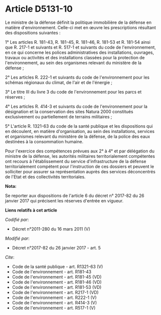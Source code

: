 # Article D5131-10

Le ministre de la défense définit la politique immobilière de la défense en matière d'environnement. Celle-ci met en œuvre
les prescriptions résultant des dispositions suivantes : 

1° Les articles R. 181-43, R. 181-45, R. 181-46, R. 181-53 et R. 181-54 ainsi que R. 217-1 et suivants et R. 517-1 et
suivants du code de l'environnement, en ce qui concerne les polices administratives des installations, ouvrages, travaux ou
activités et des installations classées pour la protection de l'environnement, au sein des organismes relevant du ministère
de la défense ; 

2° Les articles R. 222-1 et suivants du code de l'environnement pour les schémas régionaux du climat, de l'air et de
l'énergie ; 

3° Le titre III du livre 3 du code de l'environnement pour les parcs et réserves ; 

4° Les articles R. 414-3 et suivants du code de l'environnement pour la désignation et la conservation des sites Natura 2000
constitués exclusivement ou partiellement de terrains militaires ; 

5° L'article R. 1321-63 du code de la santé publique et les dispositions qui en découlent, en matière d'organisation, au sein
des installations, services et organismes relevant du ministère de la défense, de la police des eaux destinées à la
consommation humaine. 

Pour l'exercice des compétences prévues aux 2° à 4° et par délégation du ministre de la défense, les autorités militaires
territorialement compétentes ont recours à l'établissement du service d'infrastructure de la défense territorialement
compétent pour l'instruction de ces dossiers et peuvent le solliciter pour assurer sa représentation auprès des services
déconcentrés de l'Etat et des collectivités territoriales.

**Nota:**

Se reporter aux dispositions de l'article 6 du décret n° 2017-82 du 26 janvier 2017 qui précisent les réserves d'entrée en
vigueur.

**Liens relatifs à cet article**

_Codifié par_:

  - Décret n°2011-280 du 16 mars 2011 (V)

_Modifié par_:

  - Décret n°2017-82 du 26 janvier 2017 - art. 5

_Cite_:

  - Code de la santé publique - art. R1321-63 (V)
  - Code de l'environnement - art. R181-43
  - Code de l'environnement - art. R181-45 (VD)
  - Code de l'environnement - art. R181-46 (VD)
  - Code de l'environnement - art. R181-53 (VD)
  - Code de l'environnement - art. R217-1 (VD)
  - Code de l'environnement - art. R222-1 (V)
  - Code de l'environnement - art. R414-3 (V)
  - Code de l'environnement - art. R517-1 (V)

